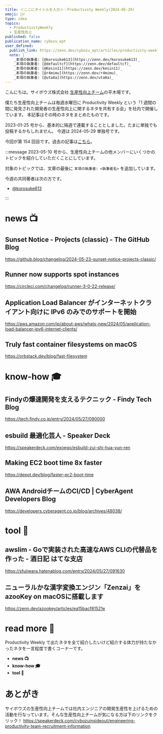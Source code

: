 ```yaml
---
title: ＜ここにタイトルを入力＞｜Productivity Weekly(2024-05-29)
emoji: 👷‍♂️
type: idea
topics:
  - ProductivityWeekly
  - 生産性向上
published: false
publication_name: cybozu_ept
user_defined: 
  publish_link: https://zenn.dev/cybozu_ept/articles/productivity-weekly-20240529
  note: |
    _本項の執筆者: [@korosuke613](https://zenn.dev/korosuke613)_
    _本項の執筆者: [@defaultcf](https://zenn.dev/defaultcf)_
    _本項の執筆者: [@Kesin11](https://zenn.dev/kesin11)_
    _本項の執筆者: [@r4mimu](https://zenn.dev/r4mimu)_
    _本項の執筆者: [@uta8a](https://zenn.dev/uta8a)_
---
```


こんにちは。サイボウズ株式会社 [生産性向上チーム](https://note.com/cybozu_dev/n/n1c1b44bf72f6)の平木場です。

僕たち生産性向上チームは毎週水曜日に Productivity Weekly という「1 週間の間に発見された開発者の生産性向上に関するネタを共有する会」を社内で開催しています。
本記事はその時のネタをまとめたものです。


2023-01-25 号から、基本的に隔週で連載することとしました。たまに単独でも投稿するかもしれません。
今週は 2024-05-29 単独号です。

今回が第 154 回目です。過去の記事は[こちら](https://zenn.dev/topics/productivityweekly?order=latest)。

:::message
2023-05-10 号から、生産性向上チームの他メンバーにいくつかのトピックを紹介していただくことにしています。

対象のトピックでは、文章の最後に `本項の執筆者: <執筆者名>` を追加しています。

今週の共同著者は次の方です。
- [@korosuke613](https://zenn.dev/korosuke613)
<!-- - [@defaultcf](https://zenn.dev/defaultcf) -->
<!-- - [@Kesin11](https://zenn.dev/kesin11) -->
<!-- - [@r4mimu](https://zenn.dev/r4mimu) -->
<!-- - [@uta8a](https://zenn.dev/uta8a) -->

:::

# news 📺

## Sunset Notice - Projects (classic) - The GitHub Blog
https://github.blog/changelog/2024-05-23-sunset-notice-projects-classic/

## Runner now supports spot instances
https://circleci.com/changelog/runner-3-0-22-release/

## Application Load Balancer がインターネットクライアント向けに IPv6 のみでのサポートを開始
https://aws.amazon.com/jp/about-aws/whats-new/2024/05/application-load-balancer-ipv6-internet-clients/

## Truly fast container filesystems on macOS
https://orbstack.dev/blog/fast-filesystem

# know-how 🎓

## Findyの爆速開発を支えるテクニック - Findy Tech Blog
https://tech.findy.co.jp/entry/2024/05/27/090000

## esbuild 最適化芸人 - Speaker Deck
https://speakerdeck.com/exoego/esbuild-zui-shi-hua-yun-ren

## Making EC2 boot time 8x faster
https://depot.dev/blog/faster-ec2-boot-time

## AWA AndroidチームのCI/CD | CyberAgent Developers Blog
https://developers.cyberagent.co.jp/blog/archives/48038/

# tool 🔨

## awslim - Goで実装された高速なAWS CLIの代替品を作った - 酒日記 はてな支店
https://sfujiwara.hatenablog.com/entry/2024/05/27/091630

## ニューラルかな漢字変換エンジン「Zenzai」をazooKey on macOSに搭載します
https://zenn.dev/azookey/articles/ea15bacf81521e

# read more 🍘
Productivity Weekly で出たネタを全て紹介したいけど紹介する体力が持たなかったネタを一言程度で書くコーナーです。

- **news 📺**
- **know-how 🎓**
- **tool 🔨**

# あとがき


サイボウズの生産性向上チームでは社内エンジニアの開発生産性を上げるための活動を行なっています。そんな生産性向上チームが気になる方は下のリンクをクリック！
https://speakerdeck.com/cybozuinsideout/engineering-productivity-team-recruitment-information

<!-- :::message すみません、今週もおまけはお休みです...:::-->

<!-- ## omake 🃏: -->
<!-- 今週のおまけです。-->
